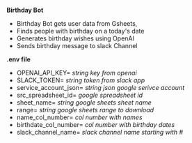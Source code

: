 **Birthday Bot**
- Birthday Bot gets user data from  Gsheets,
- Finds people with birthday on a today's date
- Generates birthday wishes using OpenAI
- Sends birthday message to slack Channel

**.env file**
- OPENAI_API_KEY= *string key from openai*
- SLACK_TOKEN= *string token from slack app*
- service_account_json= *string json google serivce account*
- src_spreadsheet_id= *google spreadsheet id*
- sheet_name= *string google sheets sheet name*
- range= *string google sheets range to download*
- name_col_number= *col number with names*
- birthdate_col_number= *col number with birthday dates*
- slack_channel_name= *slack channel name starting with #*
